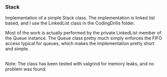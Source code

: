 <h3>Stack</h3>

Implementation of a simple Stack class.
The implementation is linked list based, and I use the LinkedList class in the CodingDrills folder.

Most of the work is actually performed by the private LinkedList member of the Queue instance.
The Queue class pretty much simply enforces the FIFO access typical for queues, which makes the implementation pretty short and simple.

<br/>
Note: 
The class has been tested with valgrind for memory leaks, and no problem was found.
